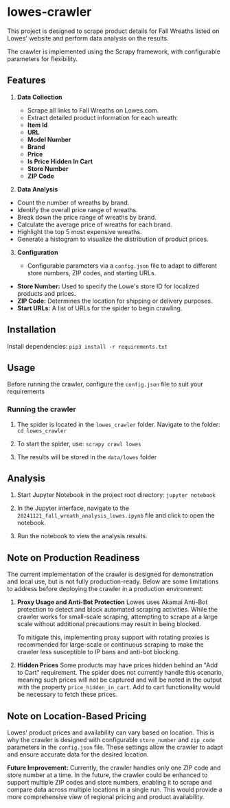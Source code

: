 # lowes-crawler

This project is designed to scrape product details for Fall Wreaths listed on Lowes' website and perform data analysis on the results.

The crawler is implemented using the Scrapy framework, with configurable parameters for flexibility.

## Features

1. **Data Collection**

    - Scrape all links to Fall Wreaths on Lowes.com.
    - Extract detailed product information for each wreath:
     - **Item Id**
     - **URL**
     - **Model Number**
     - **Brand**
     - **Price**
     - **Is Price Hidden In Cart**
     - **Store Number**
     - **ZIP Code**
2. **Data Analysis**

- Count the number of wreaths by brand.
- Identify the overall price range of wreaths.
- Break down the price range of wreaths by brand.
- Calculate the average price of wreaths for each brand.
- Highlight the top 5 most expensive wreaths.
- Generate a histogram to visualize the distribution of product prices.

3. **Configuration**

    - Configurable parameters via a `config.json` file to adapt to different store numbers, ZIP codes, and starting URLs.

- **Store Number:** Used to specify the Lowe's store ID for localized products and prices.
- **ZIP Code:** Determines the location for shipping or delivery purposes.
- **Start URLs:** A list of URLs for the spider to begin crawling.

## Installation

Install dependencies: `pip3 install -r requirements.txt`

## Usage

Before running the crawler, configure the `config.json` file to suit your requirements

### Running the crawler

1. The spider is located in the `lowes_crawler` folder. Navigate to the folder: `cd lowes_crawler`

2. To start the spider, use:  `scrapy crawl lowes`

3. The results will be stored in the `data/lowes` folder

## Analysis

1. Start Jupyter Notebook in the project root directory: `jupyter notebook`

2. In the Jupyter interface, navigate to the `20241121_fall_wreath_analysis_lowes.ipynb` file and click to open the notebook.

3. Run the notebook to view the analysis results.

## Note on Production Readiness

The current implementation of the crawler is designed for demonstration and local use, but is not fully production-ready. Below are some limitations to address before deploying the crawler in a production environment:

1. **Proxy Usage and Anti-Bot Protection**
    Lowes uses Akamai Anti-Bot protection to detect and block automated scraping activities. While the crawler works for small-scale scraping, attempting to scrape at a large scale without additional precautions may result in being blocked.

    To mitigate this, implementing proxy support with rotating proxies is recommended for large-scale or continuous scraping to make the crawler less susceptible to IP bans and anti-bot blocking.

2. **Hidden Prices**
 Some products may have prices hidden behind an "Add to Cart" requirement. The spider does not currently handle this scenario, meaning such prices will not be captured and will be noted in the output with the property `price_hidden_in_cart`. Add to cart functionality would be necessary to fetch these prices.

## Note on Location-Based Pricing

Lowes' product prices and availability can vary based on location. This is why the crawler is designed with configurable `store_number` and `zip_code` parameters in the `config.json` file. These settings allow the crawler to adapt and ensure accurate data for the desired location.

**Future Improvement:**
Currently, the crawler handles only one ZIP code and store number at a time. In the future, the crawler could be enhanced to support multiple ZIP codes and store numbers, enabling it to scrape and compare data across multiple locations in a single run. This would provide a more comprehensive view of regional pricing and product availability.
